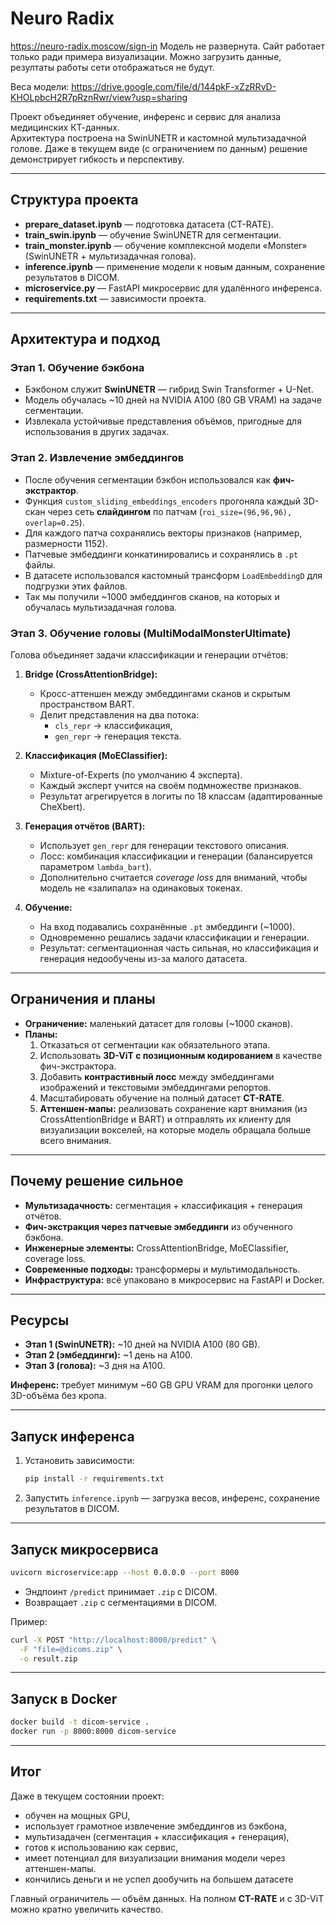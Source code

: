 # Neuro Radix

https://neuro-radix.moscow/sign-in
Модель не развернута. Сайт работает только ради примера визуализации. Можно загрузить данные, резултаты работы сети отображаться не будут.

Веса модели: https://drive.google.com/file/d/144pkF-xZzRRvD-KHOLpbcH2R7pRznRwr/view?usp=sharing

Проект объединяет обучение, инференс и сервис для анализа медицинских КТ-данных.  
Архитектура построена на SwinUNETR и кастомной мультизадачной голове. Даже в текущем виде (с ограничением по данным) решение демонстрирует гибкость и перспективу.

---

## Структура проекта

- **prepare_dataset.ipynb** — подготовка датасета (CT-RATE).  
- **train_swin.ipynb** — обучение SwinUNETR для сегментации.  
- **train_monster.ipynb** — обучение комплексной модели «Monster» (SwinUNETR + мультизадачная голова).  
- **inference.ipynb** — применение модели к новым данным, сохранение результатов в DICOM.  
- **microservice.py** — FastAPI микросервис для удалённого инференса.  
- **requirements.txt** — зависимости проекта.   

---

## Архитектура и подход

### Этап 1. Обучение бэкбона
- Бэкбоном служит **SwinUNETR** — гибрид Swin Transformer + U-Net.  
- Модель обучалась ~10 дней на NVIDIA A100 (80 GB VRAM) на задаче сегментации.  
- Извлекала устойчивые представления объёмов, пригодные для использования в других задачах.

### Этап 2. Извлечение эмбеддингов
- После обучения сегментации бэкбон использовался как **фич-экстрактор**.  
- Функция `custom_sliding_embeddings_encoders` прогоняла каждый 3D-скан через сеть **слайдингом** по патчам (`roi_size=(96,96,96), overlap=0.25`).  
- Для каждого патча сохранялись векторы признаков (например, размерности 1152).  
- Патчевые эмбеддинги конкатинировались и сохранялись в `.pt` файлы.  
- В датасете использовался кастомный трансформ `LoadEmbeddingD` для подгрузки этих файлов.  
- Так мы получили ~1000 эмбеддингов сканов, на которых и обучалась мультизадачная голова.

### Этап 3. Обучение головы (MultiModalMonsterUltimate)
Голова объединяет задачи классификации и генерации отчётов:  

1. **Bridge (CrossAttentionBridge):**  
   - Кросс-аттеншен между эмбеддингами сканов и скрытым пространством BART.  
   - Делит представления на два потока:  
     - `cls_repr` → классификация,  
     - `gen_repr` → генерация текста.  

2. **Классификация (MoEClassifier):**  
   - Mixture-of-Experts (по умолчанию 4 эксперта).  
   - Каждый эксперт учится на своём подмножестве признаков.  
   - Результат агрегируется в логиты по 18 классам (адаптированные CheXbert).  

3. **Генерация отчётов (BART):**  
   - Использует `gen_repr` для генерации текстового описания.  
   - Лосс: комбинация классификации и генерации (балансируется параметром `lambda_bart`).  
   - Дополнительно считается *coverage loss* для вниманий, чтобы модель не «залипала» на одинаковых токенах.  

4. **Обучение:**  
   - На вход подавались сохранённые `.pt` эмбеддинги (~1000).  
   - Одновременно решались задачи классификации и генерации.  
   - Результат: сегментационная часть сильная, но классификация и генерация недообучены из-за малого датасета.  

---

## Ограничения и планы

- **Ограничение:** маленький датасет для головы (~1000 сканов).  
- **Планы:**  
  1. Отказаться от сегментации как обязательного этапа.  
  2. Использовать **3D-ViT с позиционным кодированием** в качестве фич-экстрактора.  
  3. Добавить **контрастивный лосс** между эмбеддингами изображений и текстовыми эмбеддингами репортов.  
  4. Масштабировать обучение на полный датасет **CT-RATE**.  
  5. **Аттеншен-мапы:** реализовать сохранение карт внимания (из CrossAttentionBridge и BART) и отправлять их клиенту для визуализации вокселей, на которые модель обращала больше всего внимания.  

---

## Почему решение сильное

- **Мультизадачность:** сегментация + классификация + генерация отчётов.  
- **Фич-экстракция через патчевые эмбеддинги** из обученного бэкбона.  
- **Инженерные элементы:** CrossAttentionBridge, MoEClassifier, coverage loss.  
- **Современные подходы:** трансформеры и мультимодальность.  
- **Инфраструктура:** всё упаковано в микросервис на FastAPI и Docker.

---

## Ресурсы

- **Этап 1 (SwinUNETR):** ~10 дней на NVIDIA A100 (80 GB).  
- **Этап 2 (эмбеддинги):** ~1 день на A100.  
- **Этап 3 (голова):** ~3 дня на A100.  

**Инференс:** требует минимум ~60 GB GPU VRAM для прогонки целого 3D-объёма без кропа.  

---

## Запуск инференса

1. Установить зависимости:
   ```bash
   pip install -r requirements.txt
   ```
2. Запустить `inference.ipynb` — загрузка весов, инференс, сохранение результатов в DICOM.  

---

## Запуск микросервиса

```bash
uvicorn microservice:app --host 0.0.0.0 --port 8000
```

- Эндпоинт `/predict` принимает `.zip` с DICOM.  
- Возвращает `.zip` с сегментациями в DICOM.  

Пример:
```bash
curl -X POST "http://localhost:8000/predict" \
  -F "file=@dicoms.zip" \
  -o result.zip
```

---

## Запуск в Docker

```bash
docker build -t dicom-service .
docker run -p 8000:8000 dicom-service
```

---

## Итог

Даже в текущем состоянии проект:  
- обучен на мощных GPU,  
- использует грамотное извлечение эмбеддингов из бэкбона,  
- мультизадачен (сегментация + классификация + генерация),  
- готов к использованию как сервис,  
- имеет потенциал для визуализации внимания модели через аттеншен-мапы.
- кончились деньги и не успел дообучить на большем датасете 

Главный ограничитель — объём данных. На полном **CT-RATE** и с 3D-ViT можно кратно увеличить качество.
